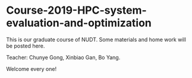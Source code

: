 # Course-2019-HPC-system-evaluation-and-optimization

This is our graduate course of NUDT. Some materials and home work will be posted here.

Teacher: Chunye Gong, Xinbiao Gan, Bo Yang.

Welcome every one!

